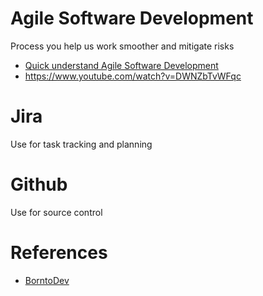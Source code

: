 # Agile Software Development
Process you help us work smoother and mitigate risks
- [Quick understand Agile Software Development](https://www.youtube.com/@borntodev)
- https://www.youtube.com/watch?v=DWNZbTvWFqc

# Jira
Use for task tracking and planning

# Github
Use for source control

# References
- [BorntoDev](https://www.youtube.com/@borntodev)
